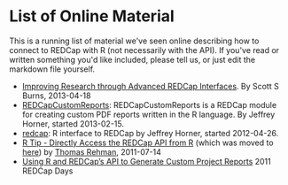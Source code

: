 List of Online Material
==============================================

This is a running list of material we've seen online describing how to connect to REDCap with R (not necessarily with the API).  If you've read or written something you'd like included, please tell us, or just edit the markdown file yourself.
* [Improving Research through Advanced REDCap Interfaces](https://github.com/sburns/advanced-redcap-interfaces/blob/master/slides.md). By Scott S Burns, 2013-04-18
* [REDCapCustomReports](https://github.com/jeffreyhorner/REDCapCustomReports): REDCapCustomReports is a REDCap module for creating custom PDF reports written in the R language. By Jeffrey Horner, started 2013-02-15.
* [redcap](https://github.com/jeffreyhorner/redcap): R interface to REDCap by Jeffrey Horner, started 2012-04-26.
* [R Tip - Directly Access the REDCap API from R](https://plus.google.com/+ThomasRehman/posts/U3fVCTV4EdQ) (which was moved to [here](http://www.thomasrehman.net/2011/07/14/r-tip-directly-access-the-redcap-api-from-r/)) by [Thomas Rehman](https://plus.google.com/+ThomasRehman/posts), 2011-07-14
* [Using R and REDCap’s API to Generate Custom Project Reports](https://www.ctspedia.org/wiki/pub/CTSpedia/ReproducibleResearchMethodology/REDCap.Day.2011.TerriScott.pdf) 2011 REDCap Days
